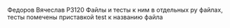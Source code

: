 Федоров Вячеслав
P3120
Файлы и тесты к ним в отдельных py файлах, тесты помечены приставкой test к названию файла 
